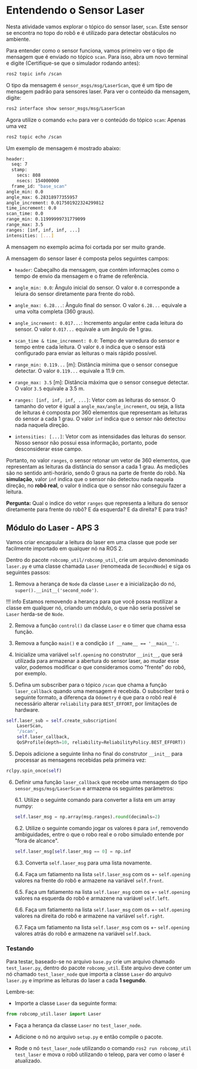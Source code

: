 # Entendendo o Sensor Laser

Nesta atividade vamos explorar o tópico do sensor laser, `scan`. Este sensor se encontra no topo do robô e é utilizado para detectar obstáculos no ambiente.

Para entender como o sensor funciona, vamos primeiro ver o tipo de mensagem que é enviado no tópico `scan`. Para isso, abra um novo terminal e digite (Certifique-se que o simulador rodando antes):

```bash
ros2 topic info /scan
```

O tipo da mensagem é `sensor_msgs/msg/LaserScan`, que é um tipo de mensagem padrão para sensores laser. Para ver o conteúdo da mensagem, digite:

```bash
ros2 interface show sensor_msgs/msg/LaserScan
```

Agora utilize o comando `echo` para ver o conteúdo do tópico `scan`:
Apenas uma vez
```bash
ros2 topic echo /scan 
```

Um exemplo de mensagem é mostrado abaixo:

```bash
header: 
  seq: 7
  stamp: 
    secs: 808
    nsecs: 154000000
  frame_id: "base_scan"
angle_min: 0.0
angle_max: 6.28318977355957
angle_increment: 0.017501922324299812
time_increment: 0.0
scan_time: 0.0
range_min: 0.11999999731779099
range_max: 3.5
ranges: [inf, inf, inf, ...]
intensities: [...]
```
A mensagem no exemplo acima foi cortada por ser muito grande.

A mensagem do sensor laser é composta pelos seguintes campos:

* `header`: Cabeçalho da mensagem, que contém informações como o tempo de envio da mensagem e o frame de referência.

* `angle_min: 0.0`: Ângulo inicial do sensor. O valor `0.0` corresponde a leiura do sensor diretamente para frente do robô.

* `angle_max: 6.28...`: Ângulo final do sensor. O valor `6.28...` equivale a uma volta completa (360 graus).

* `angle_increment: 0.017...`: Incremento angular entre cada leitura do sensor. O valor `0.017...` equivale a um ângulo de 1 grau.

* `scan_time & time_increment: 0.0`: Tempo de varredura do sensor e tempo entre cada leitura. O valor `0.0` indica que o sensor está configurado para enviar as leituras o mais rápido possível.

* `range_min: 0.119...` [m]: Distância mínima que o sensor consegue detectar. O valor `0.119...` equivale a 11.9 cm.

* `range_max: 3.5` [m]: Distância máxima que o sensor consegue detectar. O valor `3.5` equivale a 3.5 m.

* `ranges: [inf, inf, inf, ...]`: Vetor com as leituras do sensor. O tamanho do vetor é igual a `angle_max/angle_increment`, ou seja, a lista de leituras é composta por 360 elementos que representam as leituras do sensor a cada 1 grau. O valor `inf` indica que o sensor não detectou nada naquela direção.

* `intensities: [...]`: Vetor com as intensidades das leituras do sensor. Nosso sensor não possui essa informação, portanto, pode desconsiderar esse campo.

Portanto, no valor `ranges`, o sensor retonar um vetor de 360 elementos, que representam as leituras da distância do sensor a cada 1 grau. As medições são no sentido anti-horário, sendo 0 graus na parte de frente do robô. Na **simulação**, valor `inf` indica que o sensor não detectou nada naquela direção, no **robô real**, o valor `0` indica que o sensor não conseguiu fazer a leitura.

**Pergunta:** Qual o indice do vetor `ranges` que representa a leitura do sensor diretamente para frente do robô? E da esquerda? E da direita? E para trás?

## Módulo do Laser - APS 3

Vamos criar encapsular a leitura do laser em uma classe que pode ser facilmente importado em qualquer nó na ROS 2.

Dentro do pacote `robcomp_util/robcomp_util`, crie um arquivo denominado `laser.py` e uma classe chamada `Laser` (renomeada de `SecondNode`) e siga os seguintes passos:

1. Remova a herança de `Node` da classe `Laser` e a inicialização do nó, `super().__init__('second_node')`.

!!! info
    Estamos removendo a herança para que você possa reutilizar a classe em qualquer nó, criando um módulo, o que não seria possível se `Laser` herda-se de `Node`.

2. Remova a função `control()` da classe `Laser` e o timer que chama essa função.

3. Remova a função `main()` e a condição `if __name__ == '__main__':`.

4. Inicialize uma variável `self.opening` no construtor `__init__`, que será utilizada para armazenar a abertura do sensor laser, ao mudar esse valor, podemos modificar o que consideramos como "frente" do robô, por exemplo.

5. Defina um subscriber para o tópico `/scan` que chama a função `laser_callback` quando uma mensagem é recebida. O subscriber terá o seguinte formato, a diferença da `Odometry` é que para o robô real é necessário alterar `reliability` para `BEST_EFFORT`, por limitações de hardware.

```python
self.laser_sub = self.create_subscription(
    LaserScan,
    '/scan',
    self.laser_callback,
    QoSProfile(depth=10, reliability=ReliabilityPolicy.BEST_EFFORT))
```

5. Depois adicione a seguinte linha no final do construtor `__init__` para processar as mensagens recebidas pela primeira vez:

```python
rclpy.spin_once(self)
```

6. Definir uma função `laser_callback` que recebe uma mensagem do tipo `sensor_msgs/msg/LaserScan` e armazena os seguintes parâmetros:

    6.1. Utilize o seguinte comando para converter a lista em um array numpy:

    ```python
    self.laser_msg = np.array(msg.ranges).round(decimals=2)
    ```

    6.2. Utilize o seguinte comando jogar os valores `0` para `inf`, removendo ambiguidades, entre o que o robo real e o robo simulado entende por "fora de alcance".

    ```python
    self.laser_msg[self.laser_msg == 0] = np.inf
    ```

    6.3. Converta `self.laser_msg` para uma lista novamente.

    6.4. Faça um fatiamento na lista `self.laser_msg` com os +- `self.opening` valores na frente do robô e armazene na variável `self.front`.

    6.5. Faça um fatiamento na lista `self.laser_msg` com os +- `self.opening` valores na esquerda do robô e armazene na variável `self.left`.

    6.6. Faça um fatiamento na lista `self.laser_msg` com os +- `self.opening` valores na direita do robô e armazene na variável `self.right`.

    6.7. Faça um fatiamento na lista `self.laser_msg` com os +- `self.opening` valores atrás do robô e armazene na variável `self.back`.

### Testando

Para testar, baseado-se no arquivo `base.py` crie um arquivo chamado `test_laser.py`, dentro do pacote `robcomp_util`. Este arquivo deve conter um nó chamado `test_laser_node` que importa a classe `Laser` do arquivo `laser.py` e imprime as leituras do laser a cada **1 segundo**.

Lembre-se:

* Importe a classe `Laser` da seguinte forma:
```python
from robcomp_util.laser import Laser
```

* Faça a herança da classe `Laser` no `test_laser_node`.

* Adicione o nó no arquivo `setup.py` e então compile o pacote.

* Rode o nó `test_laser_node` utilizando o comando `ros2 run robcomp_util test_laser` e mova o robô utilizando o teleop, para ver como o laser é atualizado.